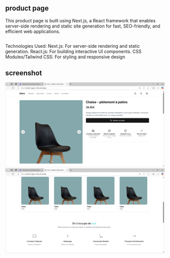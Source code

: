 ## product page
This product page is built using Next.js, a React framework that enables server-side rendering and static site generation for fast, SEO-friendly, and efficient web applications.
##
Technologies Used:
Next.js: For server-side rendering and static generation.
React.js: For building interactive UI components.
CSS Modules/Tailwind CSS: For styling and responsive design
## screenshot 
![](https://github.com/HARSHALSSSSS/product-page/blob/main/Screenshot%202024-12-10%20170845.png)
![](https://github.com/HARSHALSSSSS/product-page/blob/main/Screenshot%202024-12-10%20170853.png)
